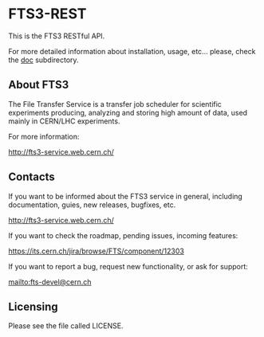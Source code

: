 FTS3-REST
=========

This is the FTS3 RESTful API.

For more detailed information about installation, usage, etc... please, check the [doc](doc/README.md) subdirectory.

About FTS3
----------
The File Transfer Service is a transfer job scheduler for scientific experiments producing, analyzing and storing high amount of data, used mainly in CERN/LHC experiments.

For more information:

http://fts3-service.web.cern.ch/

Contacts
--------
If you want to be informed about the FTS3 service in general, including documentation, guies,
new releases, bugfixes, etc.

<http://fts3-service.web.cern.ch/>

If you want to check the roadmap, pending issues, incoming features:

<https://its.cern.ch/jira/browse/FTS/component/12303>

If you want to report a bug, request new functionality, or ask for support:

<mailto:fts-devel@cern.ch>

Licensing
---------
Please see the file called LICENSE.
